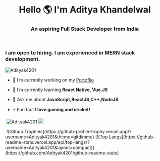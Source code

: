 <h1 align="center">Hello 🌎 I'm Aditya Khandelwal</h1>
<h3 align="center">An aspiring Full Stack Developer from India</h3>
<br/>
<h3>I am open to hiring. I am experienced in MERN stack development.</h3>

<p align="left"> <img src="https://komarev.com/ghpvc/?username=Adityak4201&label=Profile%20views&color=blue&style=flat" alt="Adityak4201" /> </p>

- 🔭 I’m currently working on my [Portoflio](https://github.com/Adityak4201/personal-portfolio)

- 🌱 I’m currently learning **React Native, Vue.JS**

- 💬 Ask me about **JavaScript,ReactJS,C++,NodeJS**

- ⚡ Fun fact **I love gaming and cricket!**

<p>&nbsp;<img src="https://github-readme-stats.vercel.app/api?username=adityak4201&show_icons=true&theme=dark&locale=en" alt="Adityak4201" /> <img src="https://github-readme-streak-stats.herokuapp.com/?user=Adityak4201&theme=dark"</p>


<p>&nbsp;![Github Trophies](https://github-profile-trophy.vercel.app/?username=Adityak4201&theme=gitdimme) [![Top Langs](https://github-readme-stats.vercel.app/api/top-langs/?username=Adityak4201&layout=compact)](https://github.com/Adityak4201/github-readme-stats)

